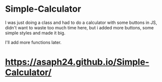 # Simple-Calculator

I was just doing a class and had to do a calculator with some buttons in JS, didn't want to waste too much time here, but i added more buttons, some simple styles and made it big. 

I'll add more functions later.

# https://asaph24.github.io/Simple-Calculator/
